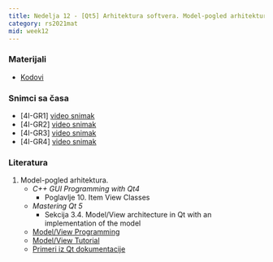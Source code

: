 ```yaml
---
title: Nedelja 12 - [Qt5] Arhitektura softvera. Model-pogled arhitektura.
category: rs2021mat
mid: week12
---
```


### Materijali

- [Kodovi](https://github.com/MATF-RS21/zvanicni-materijali/tree/main/12-model-pogled-arhitektura)

### Snimci sa časa

- [4I-GR1] [video snimak](http://enastava.matf.bg.ac.rs/~nikola_ajzenhamer/2020-2021/rs/RS%2012/RS%2012_player.html)
- [4I-GR2] [video snimak](http://enastava.matf.bg.ac.rs/~nikola_ajzenhamer/2020-2021/rs/RS%2012/RS%2012_player.html)
- [4I-GR3] [video snimak](http://enastava.matf.bg.ac.rs/~nikola_ajzenhamer/2020-2021/rs/RS%2012/RS%2012_player.html)
- [4I-GR4] [video snimak](http://enastava.matf.bg.ac.rs/~nikola_ajzenhamer/2020-2021/rs/RS%2012/RS%2012_player.html)

### Literatura

1. Model-pogled arhitektura.
    - _C++ GUI Programming with Qt4_
        - Poglavlje 10. Item View Classes
    - _Mastering Qt 5_
        - Sekcija 3.4. Model/View architecture in Qt with an implementation of the model
    - [Model/View Programming](https://doc.qt.io/qt-5/model-view-programming.html)
    - [Model/View Tutorial](https://doc.qt.io/qt-5/modelview.html)
    - [Primeri iz Qt dokumentacije](https://doc.qt.io/qt-5/examples-itemviews.html)
